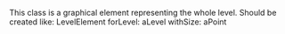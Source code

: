 This class is a graphical element representing the whole level. Should be created like: 
LevelElement forLevel: aLevel withSize: aPoint
